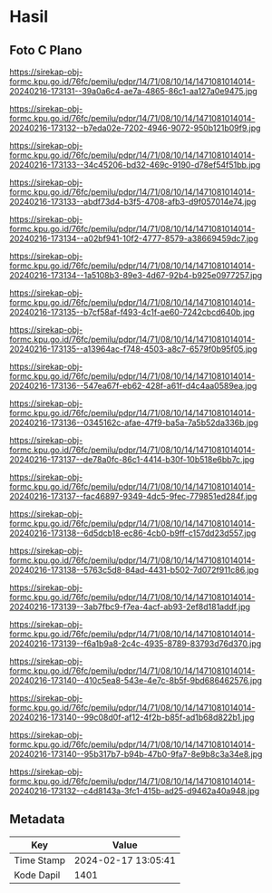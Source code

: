 # Hasil

## Foto C Plano

https://sirekap-obj-formc.kpu.go.id/76fc/pemilu/pdpr/14/71/08/10/14/1471081014014-20240216-173131--39a0a6c4-ae7a-4865-86c1-aa127a0e9475.jpg

https://sirekap-obj-formc.kpu.go.id/76fc/pemilu/pdpr/14/71/08/10/14/1471081014014-20240216-173132--b7eda02e-7202-4946-9072-950b121b09f9.jpg

https://sirekap-obj-formc.kpu.go.id/76fc/pemilu/pdpr/14/71/08/10/14/1471081014014-20240216-173133--34c45206-bd32-469c-9190-d78ef54f51bb.jpg

https://sirekap-obj-formc.kpu.go.id/76fc/pemilu/pdpr/14/71/08/10/14/1471081014014-20240216-173133--abdf73d4-b3f5-4708-afb3-d9f057014e74.jpg

https://sirekap-obj-formc.kpu.go.id/76fc/pemilu/pdpr/14/71/08/10/14/1471081014014-20240216-173134--a02bf941-10f2-4777-8579-a38669459dc7.jpg

https://sirekap-obj-formc.kpu.go.id/76fc/pemilu/pdpr/14/71/08/10/14/1471081014014-20240216-173134--1a5108b3-89e3-4d67-92b4-b925e0977257.jpg

https://sirekap-obj-formc.kpu.go.id/76fc/pemilu/pdpr/14/71/08/10/14/1471081014014-20240216-173135--b7cf58af-f493-4c1f-ae60-7242cbcd640b.jpg

https://sirekap-obj-formc.kpu.go.id/76fc/pemilu/pdpr/14/71/08/10/14/1471081014014-20240216-173135--a13964ac-f748-4503-a8c7-6579f0b95f05.jpg

https://sirekap-obj-formc.kpu.go.id/76fc/pemilu/pdpr/14/71/08/10/14/1471081014014-20240216-173136--547ea67f-eb62-428f-a61f-d4c4aa0589ea.jpg

https://sirekap-obj-formc.kpu.go.id/76fc/pemilu/pdpr/14/71/08/10/14/1471081014014-20240216-173136--0345162c-afae-47f9-ba5a-7a5b52da336b.jpg

https://sirekap-obj-formc.kpu.go.id/76fc/pemilu/pdpr/14/71/08/10/14/1471081014014-20240216-173137--de78a0fc-86c1-4414-b30f-10b518e6bb7c.jpg

https://sirekap-obj-formc.kpu.go.id/76fc/pemilu/pdpr/14/71/08/10/14/1471081014014-20240216-173137--fac46897-9349-4dc5-9fec-779851ed284f.jpg

https://sirekap-obj-formc.kpu.go.id/76fc/pemilu/pdpr/14/71/08/10/14/1471081014014-20240216-173138--6d5dcb18-ec86-4cb0-b9ff-c157dd23d557.jpg

https://sirekap-obj-formc.kpu.go.id/76fc/pemilu/pdpr/14/71/08/10/14/1471081014014-20240216-173138--5763c5d8-84ad-4431-b502-7d072f911c86.jpg

https://sirekap-obj-formc.kpu.go.id/76fc/pemilu/pdpr/14/71/08/10/14/1471081014014-20240216-173139--3ab7fbc9-f7ea-4acf-ab93-2ef8d181addf.jpg

https://sirekap-obj-formc.kpu.go.id/76fc/pemilu/pdpr/14/71/08/10/14/1471081014014-20240216-173139--f6a1b9a8-2c4c-4935-8789-83793d76d370.jpg

https://sirekap-obj-formc.kpu.go.id/76fc/pemilu/pdpr/14/71/08/10/14/1471081014014-20240216-173140--410c5ea8-543e-4e7c-8b5f-9bd686462576.jpg

https://sirekap-obj-formc.kpu.go.id/76fc/pemilu/pdpr/14/71/08/10/14/1471081014014-20240216-173140--99c08d0f-af12-4f2b-b85f-ad1b68d822b1.jpg

https://sirekap-obj-formc.kpu.go.id/76fc/pemilu/pdpr/14/71/08/10/14/1471081014014-20240216-173140--95b317b7-b94b-47b0-9fa7-8e9b8c3a34e8.jpg

https://sirekap-obj-formc.kpu.go.id/76fc/pemilu/pdpr/14/71/08/10/14/1471081014014-20240216-173132--c4d8143a-3fc1-415b-ad25-d9462a40a948.jpg


## Metadata

| Key        | Value               |
| ---------- | ------------------- |
| Time Stamp | 2024-02-17 13:05:41 |
| Kode Dapil | 1401                |



